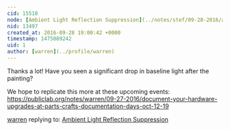 ```yaml
---
cid: 15518
node: [Ambient Light Reflection Suppression](../notes/stef/09-28-2016/ambient-light-reflection-suppression)
nid: 13497
created_at: 2016-09-28 19:00:42 +0000
timestamp: 1475089242
uid: 1
author: [warren](../profile/warren)
---
```


Thanks a lot! Have you seen a significant drop in baseline light after the painting? 

We hope to replicate this more at these upcoming events: https://publiclab.org/notes/warren/09-27-2016/document-your-hardware-upgrades-at-parts-crafts-documentation-days-oct-12-19

[warren](../profile/warren) replying to: [Ambient Light Reflection Suppression](../notes/stef/09-28-2016/ambient-light-reflection-suppression)

